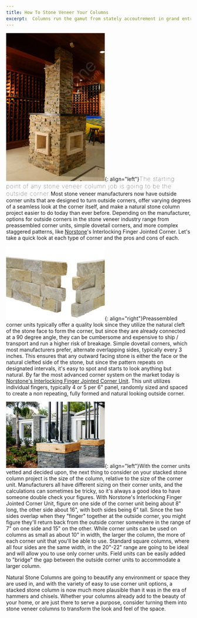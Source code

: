 ```yaml
---
title: How To Stone Veneer Your Columns
excerpt:  Columns run the gamut from stately accoutrement in grand entry ways to just plain unsightly, view blocking headaches in a basement. Whatever its purpose, stone veneer is a great option for finishing columns, providing either a singular unique look, or allowing you to extend the stone veneer to more than just the flat walls of your project. This article touches on the major points to consider when selecting a veneer for a natural stone column project.
---
```


![](/assets/images/blog/Stacked-Stone-Column.jpg){: align="left"}<span style="font-size:16px;font-weight:lighter;letter-spacing:1px">The starting point of any stone veneer column job is going to be the outside corner.</span>Most stone veneer manufacturers now have outside corner units that are designed to turn outside corners, offer varying degrees of a seamless look at the corner itself, and make a natural stone column project easier to do today than ever before. Depending on the manufacturer, options for outside corners in the stone veneer industry range from preassembled corner units, simple dovetail corners, and more complex staggered patterns, like [Norstone](/)'s Interlocking Finger Jointed Corner. Let's take a quick look at each type of corner and the pros and cons of each.

![](/assets/images/blog/Norstone-Corner-Units-for-Stone-Veneer-Columns.jpg){: align="right"}Preassembled corner units typically offer a quality look since they utilize the natural cleft of the stone face to form the corner, but since they are already connected at a 90 degree angle, they can be cumbersome and expensive to ship / transport and run a higher risk of breakage. Simple dovetail corners, which most manufacturers prefer, alternate overlapping sides, typically every 3 inches. This ensures that any outward facing stone is either the face or the natural clefted side of the stone, but since the pattern repeats on designated intervals, it's easy to spot and starts to look anything but natural. By far the most advanced corner system on the market today is [Norstone's Interlocking Finger Jointed Corner Unit](/products/stacked-stone-cladding/). This unit utilizes individual fingers, typically 4 or 5 per 6" panel, randomly sized and spaced to create a non repeating, fully formed and natural looking outside corner.

![](/assets/images/blog/Natural-Stone-Columns.jpg){: align="left"}With the corner units vetted and decided upon, the next thing to consider on your stacked stone column project is the size of the column, relative to the size of the corner unit. Manufacturers all have different sizing on their corner units, and the calculations can sometimes be tricky, so it's always a good idea to have someone double check your figures. With Norstone's Interlocking Finger Jointed Corner Unit, figure on one side of the corner unit being about 8" long, the other side about 16", with both sides being 6" tall. Since the two sides overlap when they "finger" together at the outside corner, you might figure they'll return back from the outside corner somewhere in the range of 7" on one side and 15" on the other. While corner units can be used on columns as small as about 10" in width, the larger the column, the more of each corner unit that you'll be able to use. Standard square columns, where all four sides are the same width, in the 20"-22" range are going to be ideal and will allow you to use only corner units. Field units can be easily added to "bridge" the gap between the outside corner units to accommodate a larger column.

Natural Stone Columns are going to beautify any environment or space they are used in, and with the variety of easy to use corner unit options, a stacked stone column is now much more plausible than it was in the era of hammers and chisels. Whether your columns already add to the beauty of your home, or are just there to serve a purpose, consider turning them into stone veneer columns to transform the look and feel of the space.
